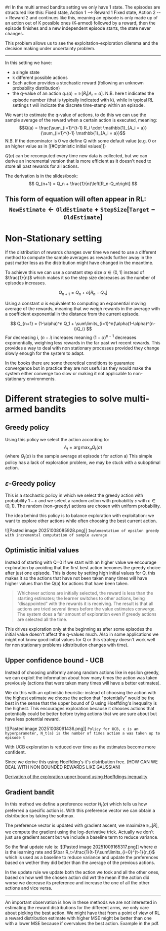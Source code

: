 #rl 
In the multi armed bandits setting we only have 1 state.
The episodes are structured like this:
Fixed state, Action 1 --> Reward 1
Fixed state, Action 2 --> Reward 2
and continues like this, meaning an episode is only made up of an action out of K possible ones (K-armed) followed by a reward, then the episode finishes and a new independent episode starts, the state never changes.

This problem allows us to see the exploitation-exploration dilemma and the decision making under uncertainty problem.

---

In this setting we have:
- a single state
- k different possible actions
- Each action provides a stochastic reward (following an unknown probability distribution)
- the q-value of an action $q_* (a)=\mathbb E[R_t|A_t = a]$.
N.B. here t indicates the episode number (that is typically indicated with k), while in typical RL settings t will indicate the discrete time-stamp within an episode.

We want to estimate the q-value of actions, to do this we can use the sample average of the reward when a certain action is executed, meaning:
$$Q(a) = \frac{\sum_{i=1}^{t-1} R_i \cdot \mathbb{1}_{A_i = a}}{\sum_{i=1}^{t-1} \mathbb{1}_{A_i = a}}$$
N.B. If the denominator is 0 we define Q with some default value (e.g. 0 or an higher value as in [[#Optimistic initial values]])

$Q(a)$ can be recomputed every time new data is collected, but we can derive an incremental version that is more efficient as it doesn't need to store all past rewards for all actions.

The derivation is in the slides/book:
$$
Q_{n+1} = Q_n + \frac{1}{n}\left[R_n-Q_n\right]
$$

This form of equation will often appear in RL:
$$\texttt{NewEstimate}\leftarrow \texttt{OldEstimate} + \texttt{StepSize}\left[ \texttt{Target} - \texttt{OldEstimate}\right]$$
---

# Non-Stationary setting
If the distribution of rewards changes over time we need to use a different method to compute the sample averages as rewards further away in the past matter less as the distribution might have changed in the meantime. 

To achieve this we can use a constant step size $\alpha\in(0,1]$ instead of $\frac{1}{n}$ which makes it so the step size decreases as the number of episodes increases.

$$
Q_{n+1} = Q_n + \alpha\left[R_n-Q_n\right]
$$

Using a constant $\alpha$ is equivalent to computing an exponential moving average of the rewards, meaning that we weigh rewards in the average with a coefficient exponential in the distance from the current episode.

$$
Q_{n+1} = (1-\alpha)^n Q_1 + \sum\limits_{i=1}^n{\alpha(1-\alpha)^{n-i}Q_i}
$$
For decreasing $i$, $(n-i)$ increases meaning $(1-\alpha)^{n-1}$ decreases exponentially, weighing less rewards in the far past wrt recent rewards. This provides a way to deal with non stationary processes provided they change slowly enough for the system to adapt.

In the books there are some theoretical conditions to guarantee convergence but in practice they are not useful as they would make the system either converge too slow or making it not applicable to non-stationary environments.
# Different strategies to solve multi-armed bandits
## Greedy policy
Using this policy we select the action according to:
$$ A_t =\arg\max_{a}{Q_t(a)} $$
(where $Q_t(a)$ is the sample average at episode t for action a)
This simple policy has a lack of exploration problem, we may be stuck with a suboptimal action.
## $\varepsilon$-Greedy policy
This is a stochastic policy in which we select the greedy action with probability $1-\varepsilon$ and we select a random action with probability $\varepsilon$ with $\varepsilon\in(0,1)$. 
The random (non-greedy) actions are chosen with uniform probability.

The idea behind this policy is to balance exploration with exploitation: we want to explore other actions while often choosing the best current action.

![[Pasted image 20251008085928.png]]
``Implementation of epsilon greedy with incremental computation of sample average``
## Optimistic initial values
Instead of starting with Q=0 if we start with an higher value we encourage exploration by avoiding that the first best action becomes the greedy choice after just one episode.
This is done by setting high initial values for Q, this makes it so the actions that have not been taken many times will have higher values than the Q(a) for actions that have been taken.

>Whichever actions are initially selected, the reward is less than the starting estimates; the learner switches to other actions, being “disappointed” with the rewards it is receiving. The result is that all actions are tried several times before the value estimates converge. The system does a fair amount of exploration even if greedy actions are selected all the time.

This drives exploration only at the beginning as after some episodes the initial value doesn't affect the q-values much. 
Also in some applications we might not know good initial values for Q or this strategy doesn't work well for non stationary problems (distribution changes with time).

## Upper confidence bound - UCB
Instead of choosing uniformly among random actions like in epsilon greedy, we can exploit the information about how many times the action was taken previously (actions that were taken many times will have a better estimates).

We do this with an optimistic heuristic: instead of choosing the action with the highest estimate we choose the action that "potentially" would be the best in the sense that the upper bound of Q using Hoeffding's inequality is the highest.
This encourages exploration because it chooses actions that potentially could be better before trying actions that we are sure about but have less potential reward.

![[Pasted image 20251008091436.png]] ``Policy for UCB, c is an hyperparameter, N_t(a) is the number of times action a was taken up to episode t``

With UCB exploration is reduced over time as the estimates become more confident.

Since we derive this using Hoeffding's it's distribution free.
(HOW CAN WE DEAL WITH NON BOUNDED REWARDS LIKE GAUSSIAN)

[Derivation of the exploration upper bound using Hoeffdings inequality](https://lilianweng.github.io/posts/2018-01-23-multi-armed-bandit )
## Gradient bandit 
In this method we define a preference vector $H_t(a)$ which tells us how preferred a specific action is.
With this preference vector we can obtain a distribution by taking the softmax.

The preference vector is updated with gradient ascent, we maximize $\mathbb E_\pi[R]$, we compute the gradient using the log-derivative trick. Actually we don't just use gradient ascent but we include a baseline term to reduce variance.

So the final update rule is:
![[Pasted image 20251009165317.png]]
where $\alpha$ is the learning rate and $\bar R_t=\frac{1}{t-1}\sum\limits_{i=0}^{t-1}{r_t}$ which is used as a baseline to reduce variance and update the preferences based on wether they did better than the average of the previous actions.

In the update rule we update both the action we took and all the other ones, based on how well the chosen action did wrt the mean if the action did worse we decrease its preference and increase the one of all the other actions and vice versa.

---

An important observation is how in these methods we are not interested in estimating the reward distributions for the different arms, we only care about picking the best action. We might have that from a point of view of RL a reward distribution estimate with higher MSE might be better than one with a lower MSE because if overvalues the best action. Example in the pdf.